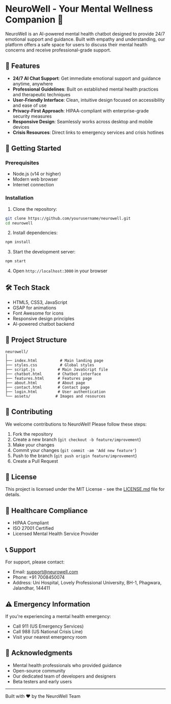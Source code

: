 # NeuroWell - Your Mental Wellness Companion 🧠

NeuroWell is an AI-powered mental health chatbot designed to provide 24/7 emotional support and guidance. Built with empathy and understanding, our platform offers a safe space for users to discuss their mental health concerns and receive professional-grade support.

## 🌟 Features

- **24/7 AI Chat Support**: Get immediate emotional support and guidance anytime, anywhere
- **Professional Guidelines**: Built on established mental health practices and therapeutic techniques
- **User-Friendly Interface**: Clean, intuitive design focused on accessibility and ease of use
- **Privacy-First Approach**: HIPAA-compliant with enterprise-grade security measures
- **Responsive Design**: Seamlessly works across desktop and mobile devices
- **Crisis Resources**: Direct links to emergency services and crisis hotlines

## 🚀 Getting Started

### Prerequisites
- Node.js (v14 or higher)
- Modern web browser
- Internet connection

### Installation

1. Clone the repository:
```bash
git clone https://github.com/yourusername/neurowell.git
cd neurowell
```

2. Install dependencies:
```bash
npm install
```

3. Start the development server:
```bash
npm start
```

4. Open `http://localhost:3000` in your browser

## 🛠️ Tech Stack

- HTML5, CSS3, JavaScript
- GSAP for animations
- Font Awesome for icons
- Responsive design principles
- AI-powered chatbot backend

## 📱 Project Structure

```
neurowell/
│
├── index.html          # Main landing page
├── styles.css          # Global styles
├── script.js          # Main JavaScript file
├── chatbot.html       # Chatbot interface
├── features.html      # Features page
├── about.html         # About page
├── contact.html       # Contact page
├── login.html         # User authentication
└── assets/           # Images and resources
```

## 🤝 Contributing

We welcome contributions to NeuroWell! Please follow these steps:

1. Fork the repository
2. Create a new branch (`git checkout -b feature/improvement`)
3. Make your changes
4. Commit your changes (`git commit -am 'Add new feature'`)
5. Push to the branch (`git push origin feature/improvement`)
6. Create a Pull Request

## 📜 License

This project is licensed under the MIT License - see the [LICENSE.md](LICENSE.md) file for details.

## 🏥 Healthcare Compliance

- HIPAA Compliant
- ISO 27001 Certified
- Licensed Mental Health Service Provider

## 📞 Support

For support, please contact:
- Email: support@neurowell.com
- Phone: +91 7008450074
- Address: Uni Hospital, Lovely Professional University, BH-1, Phagwara, Jalandhar, 144411

## ⚠️ Emergency Information

If you're experiencing a mental health emergency:
- Call 911 (US Emergency Services)
- Call 988 (US National Crisis Line)
- Visit your nearest emergency room

## 🙏 Acknowledgments

- Mental health professionals who provided guidance
- Open-source community
- Our dedicated team of developers and designers
- Beta testers and early users

---

Built with ❤️ by the NeuroWell Team
